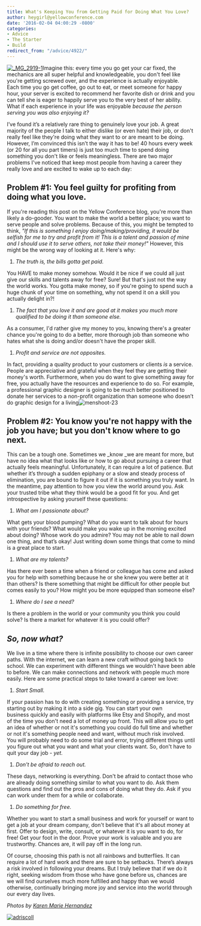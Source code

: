 ```yaml
---
title: What's Keeping You from Getting Paid for Doing What You Love?
author: heygirl@yellowconference.com
date: '2016-02-04 04:00:29 -0800'
categories:
- Advice
- The Starter
- Build
redirect_from: "/advice/4922/"
---
```


[![_MG_2919-1](https://s3.amazonaws.com/yellow-files/blog/2016/01/MG_2919-1.jpg)](https://s3.amazonaws.com/yellow-files/blog/2016/01/MG_2919-1.jpg)Imagine this: every time you go get your car fixed, the mechanics are all super helpful and knowledgeable, you don't feel like you're getting screwed over, and the experience is actually enjoyable. Each time you go get coffee, go out to eat, or meet someone for happy hour, your server is excited to recommend her favorite dish or drink and you can tell she is eager to happily serve you to the very best of her ability. What if each experience in your life was enjoyable _because the person serving you was also enjoying it?_

I’ve found it’s a relatively rare thing to genuinely love your job. A great majority of the people I talk to either dislike (or even hate) their job, or don't really feel like they're doing what they want to or are meant to be doing. However, I’m convinced this isn’t the way it has to be! 40 hours every week (or 20 for all you part timers) is just too much time to spend doing something you don't like or feels meaningless. There are two major problems I've noticed that keep most people from having a career they really love and are excited to wake up to each day:

## **Problem #1: You feel guilty for profiting from doing what you love.**

If you're reading this post on the Yellow Conference blog, you're more than likely a do-gooder. You want to make the world a better place; you want to serve people and solve problems. Because of this, you might be tempted to think, _"If this is something I enjoy doing/making/providing, it would be selfish for me to try and profit from it! This is a talent and passion of mine and I should use it to serve others, not take their money!"_ However, this might be the wrong way of looking at it. Here's why:

1.  _The truth is, the bills gotta get paid._

You HAVE to make money somehow. Would it be nice if we could all just give our skills and talents away for free? Sure! But that's just not the way the world works. You gotta make money, so if you're going to spend such a huge chunk of your time on something, why not spend it on a skill you actually delight in?!

1.  _The fact that you love it and are good at it makes you much more qualified to be doing it than someone else._

As a consumer, I'd rather give my money to you, knowing there's a greater chance you're going to do a better, more thorough job than someone who hates what she is doing and/or doesn't have the proper skill.

1.  _Profit and service are not opposites._

In fact, providing a quality product to your customers or clients _is_ a service. People are appreciative and grateful when they feel they are getting their money's worth. Furthermore, when you do want to give something away for free, you actually have the resources and experience to do so. For example, a professional graphic designer is going to be much better positioned to donate her services to a non-profit organization than someone who doesn’t do graphic design for a living![![menshoot-23](https://s3.amazonaws.com/yellow-files/blog/2016/01/menshoot-23.jpg)](https://s3.amazonaws.com/yellow-files/blog/2016/01/menshoot-23.jpg)

## **Problem #2: You know you're not happy with the job you have; but you don't know where to go next.**

This can be a tough one. Sometimes we _know _we are meant for more, but have no idea what that looks like or how to go about pursuing a career that actually feels meaningful. Unfortunately, it can require a lot of patience. But whether it’s through a sudden epiphany or a slow and steady process of elimination, you are bound to figure it out if it is something you truly want. In the meantime, pay attention to how you view the world around you. Ask your trusted tribe what they think would be a good fit for you. And get introspective by asking yourself these questions:

1.  _What am I passionate about?_

What gets your blood pumping? What do you want to talk about for hours with your friends? What would make you wake up in the morning excited about doing? Whose work do you admire? You may not be able to nail down one thing, and that’s okay! Just writing down some things that come to mind is a great place to start.

1.  _What are my talents?_

Has there ever been a time when a friend or colleague has come and asked you for help with something because he or she knew you were better at it than others? Is there something that might be difficult for other people but comes easily to you? How might you be more equipped than someone else?

1.  _Where do I see a need?_

Is there a problem in the world or your community you think you could solve? Is there a market for whatever it is you could offer?

## _**So, now what?**_

We live in a time where there is infinite possibility to choose our own career paths. With the internet, we can learn a new craft without going back to school. We can experiment with different things we wouldn't have been able to before. We can make connections and network with people much more easily. Here are some practical steps to take toward a career we love:

1.  _Start Small._

If your passion has to do with creating something or providing a service, try starting out by making it into a side gig. You can start your own business quickly and easily with platforms like Etsy and Shopify, and most of the time you don't need a lot of money up front. This will allow you to get an idea of whether or not it's something you could do full time and whether or not it's something people need and want, without much risk involved. You will probably need to do some trial and error, trying different things until you figure out what you want and what your clients want. So, don't have to quit your day job - _yet._

1.  _Don't be afraid to reach out._

These days, networking is everything. Don't be afraid to contact those who are already doing something similar to what you want to do. Ask them questions and find out the pros and cons of doing what they do. Ask if you can work under them for a while or collaborate.

1.  _Do something for free._

Whether you want to start a small business and work for yourself or want to get a job at your dream company, don't believe that it's all about money at first. Offer to design, write, consult, or whatever it is you want to do, for free! Get your foot in the door. Prove your work is valuable and you are trustworthy. Chances are, it will pay off in the long run.

Of course, choosing this path is not all rainbows and butterflies. It can require a lot of hard work and there are sure to be setbacks. There’s always a risk involved in following your dreams. But I truly believe that if we do it right, seeking wisdom from those who have gone before us, chances are we will find ourselves much more fulfilled and happy than we would otherwise, continually bringing more joy and service into the world through our every day lives.

_Photos by [Karen Marie Hernandez](http://www.karenmariehernandez.com/)_

[![adriscoll](https://s3.amazonaws.com/yellow-files/blog/2016/01/adriscoll.jpg)](http://www.ritesofasylum.com/)
